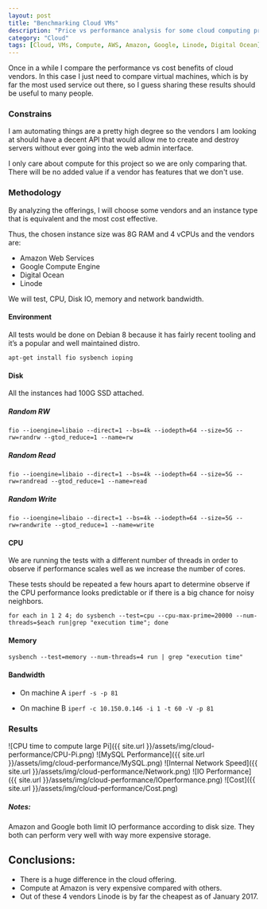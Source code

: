 ```yaml
---
layout: post
title: "Benchmarking Cloud VMs"
description: "Price vs performance analysis for some cloud computing proviers"
category: "Cloud"
tags: [Cloud, VMs, Compute, AWS, Amazon, Google, Linode, Digital Ocean]
---
```


Once in a while I compare the performance vs cost benefits of cloud vendors. In this case I just need to compare virtual machines, which is by far the most used service out there, so I guess sharing these results should be useful to many people.

### Constrains

I am automating things are a pretty high degree so the vendors I am looking at should have a decent API that would allow me to create and destroy servers without ever going into the web admin interface.

I only care about compute for this project so we are only comparing that. There will be no added value if a vendor has features that we don't use.

### Methodology

By analyzing the offerings, I will choose some vendors and an instance type that is equivalent and the most cost effective.

Thus, the chosen instance size was 8G RAM and 4 vCPUs and the vendors are:

+ Amazon Web Services
+ Google Compute Engine
+ Digital Ocean
+ Linode

We will test, CPU, Disk IO, memory and network bandwidth.

#### Environment

All tests would be done on Debian 8 because it has fairly recent tooling and it’s a popular and well maintained distro.

`apt-get install fio sysbench ioping`

#### Disk

All the instances had 100G SSD attached.

##### Random RW
`fio --ioengine=libaio --direct=1 --bs=4k --iodepth=64 --size=5G --rw=randrw --gtod_reduce=1 --name=rw`

##### Random Read
`fio --ioengine=libaio --direct=1 --bs=4k --iodepth=64 --size=5G --rw=randread --gtod_reduce=1 --name=read`

##### Random Write
`fio --ioengine=libaio --direct=1 --bs=4k --iodepth=64 --size=5G --rw=randwrite --gtod_reduce=1 --name=write`

#### CPU

We are running the tests with a different number of threads in order to observe if performance scales well as we increase the number of cores.

These tests should be repeated a few hours apart to determine observe if the CPU performance looks predictable or if there is a big chance for noisy neighbors.

`for each in 1 2 4; do sysbench --test=cpu --cpu-max-prime=20000 --num-threads=$each run|grep "execution time"; done`

#### Memory
`sysbench --test=memory --num-threads=4 run | grep "execution time"`

#### Bandwidth

+ On machine A
`iperf -s -p 81`

+ On machine B
`iperf -c 10.150.0.146 -i 1 -t 60 -V -p 81`


### Results

![CPU time to compute large Pi]({{ site.url }}/assets/img/cloud-performance/CPU-Pi.png)
![MySQL Performance]({{ site.url }}/assets/img/cloud-performance/MySQL.png)
![Internal Network Speed]({{ site.url }}/assets/img/cloud-performance/Network.png)
![IO Performance]({{ site.url }}/assets/img/cloud-performance/IOperformance.png)
![Cost]({{ site.url }}/assets/img/cloud-performance/Cost.png)

##### Notes:

Amazon and Google both limit IO performance according to disk size. They both can perform very well with way more expensive storage.

## Conclusions:

+ There is a huge difference in the cloud offering.
+ Compute at Amazon is very expensive compared with others.
+ Out of these 4 vendors Linode is by far the cheapest as of January 2017.

